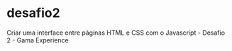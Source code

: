 # desafio2
Criar uma interface entre páginas HTML e CSS com o Javascript - Desafio 2 - Gama Experience
